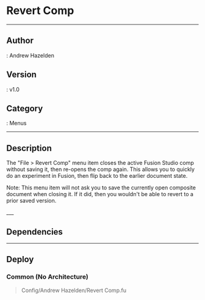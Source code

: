 # Revert Comp
___

## Author
 : Andrew Hazelden

## Version
 : v1.0

## Category
 : Menus
___

## Description
<p>The "File &gt; Revert Comp" menu item closes the active Fusion Studio comp without saving it, then re-opens the comp again. This allows you to quickly do an experiment in Fusion, then flip back to the earlier document state.</p>
	
<p>Note: This menu item will not ask you to save the currently open composite document when closing it. If it did, then you wouldn't be able to revert to a prior saved version.</p>
___

## Dependencies


___

## Deploy

### Common (No Architecture)

> Config/Andrew Hazelden/Revert Comp.fu  
